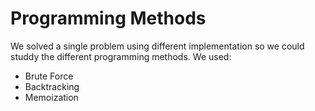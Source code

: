 # Programming Methods

We solved a single problem using different implementation so we could studdy the different programming methods. We used:
 - Brute Force
 - Backtracking
 - Memoization

